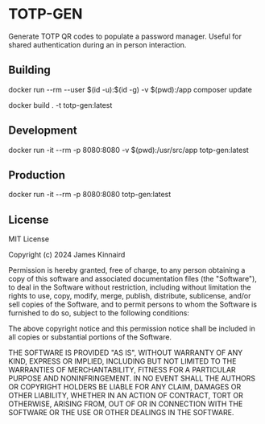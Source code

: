 # TOTP-GEN
Generate TOTP QR codes to populate a password manager. Useful for shared authentication during an in person interaction.

## Building

docker run --rm --user \$(id -u):\$(id -g) -v \$(pwd):/app composer update

docker build . -t totp-gen:latest

## Development

docker run -it --rm -p 8080:8080 -v \$(pwd):/usr/src/app totp-gen:latest

## Production

docker run -it --rm -p 8080:8080 totp-gen:latest

## License

MIT License

Copyright (c) 2024 James Kinnaird

Permission is hereby granted, free of charge, to any person obtaining a copy
of this software and associated documentation files (the "Software"), to deal
in the Software without restriction, including without limitation the rights
to use, copy, modify, merge, publish, distribute, sublicense, and/or sell
copies of the Software, and to permit persons to whom the Software is
furnished to do so, subject to the following conditions:

The above copyright notice and this permission notice shall be included in all
copies or substantial portions of the Software.

THE SOFTWARE IS PROVIDED "AS IS", WITHOUT WARRANTY OF ANY KIND, EXPRESS OR
IMPLIED, INCLUDING BUT NOT LIMITED TO THE WARRANTIES OF MERCHANTABILITY,
FITNESS FOR A PARTICULAR PURPOSE AND NONINFRINGEMENT. IN NO EVENT SHALL THE
AUTHORS OR COPYRIGHT HOLDERS BE LIABLE FOR ANY CLAIM, DAMAGES OR OTHER
LIABILITY, WHETHER IN AN ACTION OF CONTRACT, TORT OR OTHERWISE, ARISING FROM,
OUT OF OR IN CONNECTION WITH THE SOFTWARE OR THE USE OR OTHER DEALINGS IN THE
SOFTWARE.
